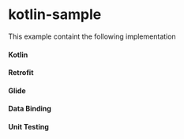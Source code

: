 # kotlin-sample
 
This example containt the following implementation
#### Kotlin 
#### Retrofit
#### Glide
#### Data Binding
#### Unit Testing
